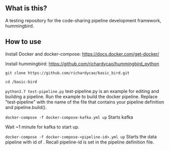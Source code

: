 ## What is this?

A testing repository for the code-sharing pipeline development framework, hummingbird.

## How to use

Install Docker and docker-compose: https://docs.docker.com/get-docker/

Install hummingbird: https://github.com/richardycao/hummingbird_python

`git clone https://github.com/richardycao/basic_bird.git`

`cd /basic-bird`

`python3.7 test-pipeline.py` test-pipeline.py is an example for editing and building a pipeline. Run the example to build the docker pipeline. Replace "test-pipeline" with the name of the file that contains your pipeline definition and pipeline.build().

`docker-compose -f docker-compose-kafka.yml up` Starts kafka

Wait ~1 minute for kafka to start up.

`docker-compose -f docker-compose-<pipeline-id>.yml up` Starts the data pipeline with id of <pipeline-id>. Recall pipeline-id is set in the pipeline definition file.
